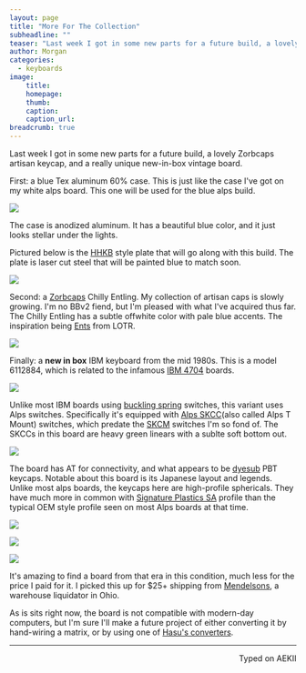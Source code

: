 ```yaml
---
layout: page
title: "More For The Collection"
subheadline: ""
teaser: "Last week I got in some new parts for a future build, a lovely Zorbcaps artisan keycap, and a really unique new-in-box vintage board."
author: Morgan
categories:
  - keyboards
image:
    title:
    homepage:
    thumb:
    caption:
    caption_url:
breadcrumb: true
---
```


Last week I got in some new parts for a future build, a lovely Zorbcaps artisan keycap, and a really unique new-in-box vintage board.

First: a blue Tex aluminum 60% case. This is just like the case I've got on my white alps board. This one will be used for the blue alps build.

![](http://imgur.com/0ASRyVj.jpg)

The case is anodized aluminum. It has a beautiful blue color, and it just looks stellar under the lights.

Pictured below is the [HHKB](https://en.wikipedia.org/wiki/Happy_Hacking_Keyboard) style plate that will go along with this build. The plate is laser cut steel that will be painted blue to match soon.

![](http://imgur.com/iW7U4PV.jpg)

Second: a [Zorbcaps](https://geekhack.org/index.php?action=profile;u=48371) Chilly Entling. My collection of artisan caps is slowly growing. I'm no BBv2 fiend, but I'm pleased with what I've acquired thus far. The Chilly Entling has a subtle offwhite color with pale blue accents. The inspiration being [Ents](https://en.wikipedia.org/wiki/Ent) from LOTR.

![](http://imgur.com/awTbi25.jpg)

Finally: a **new in box** IBM keyboard from the mid 1980s. This is a model 6112884, which is related to the infamous [IBM 4704](http://kishy.ca/?p=648) boards.

![](http://imgur.com/JUfj36Y.jpg)

Unlike most IBM boards using [buckling spring](https://en.wikipedia.org/wiki/Buckling_spring) switches, this variant uses Alps switches. Specifically it's equipped with [Alps SKCC](https://deskthority.net/wiki/Alps_SKCC_Green)(also called Alps T Mount) switches, which predate the [SKCM](https://deskthority.net/wiki/Alps_SKCL/SKCM_series) switches I'm so fond of. The SKCCs in this board are heavy green linears with a sublte soft bottom out.

![](http://imgur.com/JFxfWtT.jpg)

The board has AT for connectivity, and what appears to be [dyesub](https://deskthority.net/wiki/Keycap_printing#Dye_sublimation) PBT keycaps. Notable about this board is its Japanese layout and legends. Unlike most alps boards, the keycaps here are high-profile sphericals. They have much more in common with [Signature Plastics SA](http://keycapsdirect.com/key-caps.php) profile than the typical OEM style profile seen on most Alps boards at that time.

![](http://imgur.com/WLnvL1D.jpg)

![](http://imgur.com/vpYXQi0.jpg)

![](http://imgur.com/x61JBO1.jpg)

It's amazing to find a board from that era in this condition, much less for the price I paid for it. I picked this up for $25+ shipping from [Mendelsons](http://meci.com/nib-ibm-japanese-lettering-typing-computer-102-keyboard-letter-type-6112884.html), a warehouse liquidator in Ohio.

As is sits right now, the board is not compatible with modern-day computers, but I'm sure I'll make a future project of either converting it by hand-wiring a matrix, or by using one of [Hasu's converters](https://geekhack.org/index.php?topic=54706.0).

---
<p align="right">Typed on AEKII</p>
